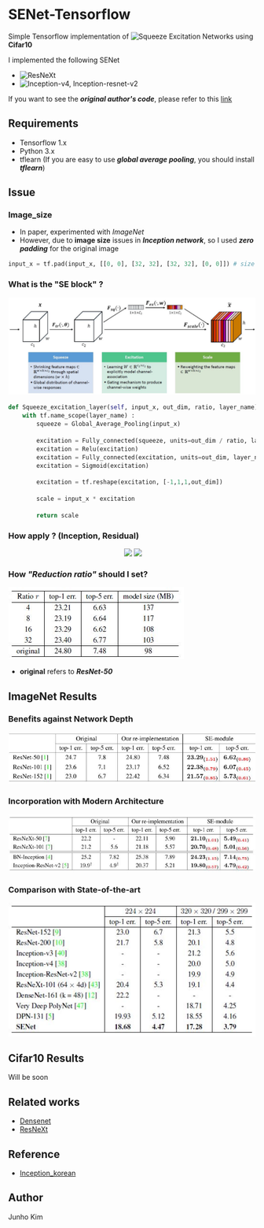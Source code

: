 # SENet-Tensorflow
Simple Tensorflow implementation of ![Squeeze Excitation Networks](https://arxiv.org/abs/1709.01507) using **Cifar10** 

I implemented the following SENet
* ![ResNeXt](https://arxiv.org/abs/1611.05431)
* ![Inception-v4, Inception-resnet-v2](https://arxiv.org/abs/1602.07261)

If you want to see the ***original author's code***, please refer to this [link](https://github.com/hujie-frank/SENet)



## Requirements
* Tensorflow 1.x
* Python 3.x
* tflearn (If you are easy to use ***global average pooling***, you should install ***tflearn***)

## Issue
### Image_size
* In paper, experimented with *ImageNet*
* However, due to **image size** issues in ***Inception network***, so I used ***zero padding*** for the original image
```python
input_x = tf.pad(input_x, [[0, 0], [32, 32], [32, 32], [0, 0]]) # size 32x32 -> 96x96
```
### What is the "SE block" ?
![senet](./assests/senet_block.JPG)
```python
def Squeeze_excitation_layer(self, input_x, out_dim, ratio, layer_name):
    with tf.name_scope(layer_name) :
        squeeze = Global_Average_Pooling(input_x)

        excitation = Fully_connected(squeeze, units=out_dim / ratio, layer_name=layer_name+'_fully_connected1')
        excitation = Relu(excitation)
        excitation = Fully_connected(excitation, units=out_dim, layer_name=layer_name+'_fully_connected2')
        excitation = Sigmoid(excitation)

        excitation = tf.reshape(excitation, [-1,1,1,out_dim])

        scale = input_x * excitation

        return scale
```

### How apply ? (Inception, Residual)
<div align="center">
   <img src="https://github.com/hujie-frank/SENet/blob/master/figures/SE-Inception-module.jpg" width="420">
  <img src="https://github.com/hujie-frank/SENet/blob/master/figures/SE-ResNet-module.jpg"  width="420">
</div>

### How *"Reduction ratio"* should I set?
![reduction](./assests/ratio.JPG)
* **original** refers to ***ResNet-50***

## ImageNet Results
### Benefits against Network Depth
![depth](./assests/benefit.JPG)

### Incorporation with Modern Architecture
![incorporation](./assests/incorporation.JPG)

### Comparison with State-of-the-art
![compare](./assests/state_of_art.JPG)

## Cifar10 Results
Will be soon

## Related works
* [Densenet](https://github.com/taki0112/Densenet-Tensorflow)
* [ResNeXt](https://github.com/taki0112/ResNeXt-Tensorflow)

## Reference
* [Inception_korean](https://norman3.github.io/papers/docs/google_inception.html)

## Author
Junho Kim

